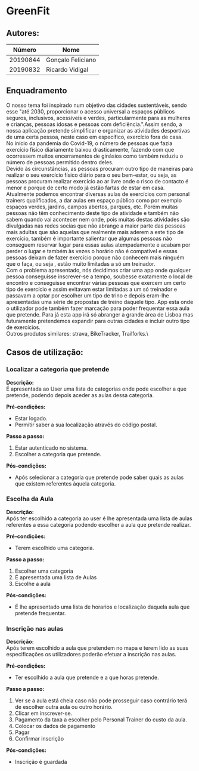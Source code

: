 # GreenFit



## Autores:

| Número        |     Nome         |
|---------------|------------------|
|  20190844     | Gonçalo Feliciano|
|  20190832     | Ricardo Vidigal  | 

## Enquadramento
O nosso tema foi inspirado num objetivo das cidades sustentáveis, sendo esse "até 2030, proporcionar o acesso universal a espaços públicos seguros, inclusivos, acessíveis e verdes, particularmente para as mulheres e crianças, pessoas idosas e pessoas com deficiência.".Assim sendo, a nossa aplicação pretende simplificar e organizar as atividades desportivas de uma certa pessoa, neste caso em específico, exercício fora de casa.\
No início da pandemia do Covid-19, o número de pessoas que fazia exercício físico diariamente baixou drasticamente, fazendo com que ocorressem muitos encerramentos de ginásios como também reduziu o número de pessoas permitido dentro deles.\
Devido às circunstâncias, as pessoas procuram outro tipo de maneiras para realizar o seu exercício físico diário para o seu bem-estar, ou seja, as pessoas procuram realizar exercício ao ar livre onde o risco de contacto é menor e porque de certo modo já estão fartas de estar em casa.\
Atualmente podemos encontrar diversas aulas de exercícios com personal trainers qualificados, a dar aulas em espaço público como por exemplo espaços verdes, jardins, campos abertos, parques, etc. Porém muitas pessoas não têm conhecimento deste tipo de atividade e também não sabem quando vai acontecer nem onde, pois muitas destas atividades são divulgadas nas redes socias que não abrange a maior parte das pessoas mais adultas que são aquelas que realmente mais aderem a este tipo de exercício, também é importante salientar que algumas pessoas não conseguem reservar lugar para essas aulas atempadamente e acabam por perder o lugar e também às vezes o horário não é compatível e essas pessoas deixam de fazer exercício porque não conhecem mais ninguém que o faça, ou seja , estão muito limitadas a só um treinador.\
Com o problema apresentado, nós decidimos criar uma app onde qualquer pessoa conseguisse inscrever-se a tempo, soubesse exatamente o local de encontro e conseguisse encontrar várias pessoas que exercem um certo tipo de exercício e assim evitavam estar limitadas a um só treinador e passavam a optar por escolher um tipo de trino e depois eram-lhe apresentadas uma série de propostas de treino daquele tipo. App esta onde o utilizador pode também fazer marcação para poder frequentar essa aula que pretende. Para já esta app irá só abranger a grande área de Lisboa mas futuramente pretendemos expandir para outras cidades e incluir outro tipo de exercícios.   \
Outros produtos similares: strava, BikeTracker, Trailforks.\
## Casos de utilização:

### Localizar a categoria que pretende
**Descrição:** \
É apresentada ao User uma lista de categorias onde pode escolher a que pretende, podendo depois aceder as aulas dessa categoria.

**Pré-condições:**
- Estar logado.
- Permitir saber a sua localização através do código postal.

**Passo a passo:**
1. Estar autenticado no sistema.
2. Escolher a categoria que pretende.

**Pós-condições:**
- Após selecionar a categoria que pretende pode saber quais as aulas que existem referentes àquela categoria.

### Escolha da Aula
**Descrição:** \
Após ter escolhido a categoria ao user é lhe apresentada uma lista de aulas referentes a essa categoria podendo escolher a aula que pretende realizar.

**Pré-condições:**
- Terem escolhido uma categoria.

**Passo a passo:**
1. Escolher uma categoria
2. É apresentada uma lista de Aulas
3. Escolhe a aula

**Pós-condições:**
- É lhe apresentado uma lista de horarios e localização daquela aula que pretende frequentar.

### Inscrição nas aulas
**Descrição:** \
Após terem escolhido a aula que pretendem no mapa e terem lido as suas especificações os utilizadores poderão efetuar a inscrição nas aulas.

**Pré-condições:**
- Ter escolhido a aula que pretende e a que horas pretende.

**Passo a passo:**
1. Ver se a aula está cheia caso não pode prosseguir caso contrário terá de escolher outra aula ou outro horário.
2. Clicar em inscrever-se.
3. Pagamento da taxa a escolher pelo Personal Trainer do custo da aula.
4. Colocar os dados de pagamento
5. Pagar
6. Confirmar inscrição

**Pós-condições:**
- Inscrição é guardada





